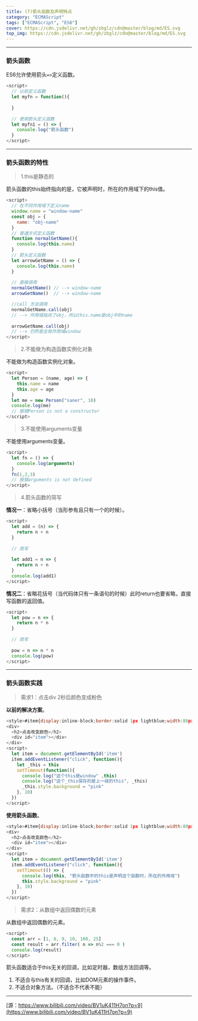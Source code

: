 ```yaml
---
title: (7)箭头函数及声明特点
category: "ECMAScript"
tags: ["ECMAScript", "ES6"]
cover: https://cdn.jsdelivr.net/gh/zbglz/cdn@master/blog/md/ES.svg
top_img: https://cdn.jsdelivr.net/gh/zbglz/cdn@master/blog/md/ES.svg
---
```


***

### 箭头函数

ES6允许使用箭头`=>`定义函数。


```js es
<script>
  // 以前定义函数
  let myfn = function(){
    
  }
  
  // 使用箭头定义函数
  let myfn1 = () => {
    console.log("箭头函数")
  }
</script>
```


***

### 箭头函数的特性

> 1.this是静态的

箭头函数的this始终指向的是，它被声明时，所在的作用域下的this值。


```js es
<script>
  // 在不同作用域下定义name
  window.name = "window-name"
  const obj = {
    name: "obj-name"
  }
  // 普通方式定义函数
  function normalGetName(){
    console.log(this.name)
  }
  // 箭头定义函数
  let arrowGetName = () => {
    console.log(this.name)
  }
  
  // 直接调用
  normalGetName() // --> window-name
  arrowGetName()  // --> window-name

  //call 方法调用
  normalGetName.call(obj) 
  // --> 作用域指向了obj，所以this.name是obj中的name
  
  arrowGetName.call(obj)  
  // --> 仍然是全局作用域window
</script>
```


> 2.不能做为构造函数实例化对象

不能做为构造函数实例化对象。


```js es
<script>
  let Person = (name, age) => {
    this.name = name
    this.age = age
  }
  let me = new Person("saner", 18)
  console.log(me)
  // 报错Person is not a constructor
</script>
```


> 3.不能使用arguments变量

不能使用arguments变量。


```js es
<script>
  let fn = () => {
    console.log(arguments)
  }
  fn(1,2,3)
  // 报错arguments is not defined
</script>
```


> 4.箭头函数的简写

**情况一**：省略小括号（当形参有且只有一个的时候）。


```js es
<script>
  let add = (n) => {
    return n + n
  }
  
  // 简写
  
  let add1 = n => {
    return n + n
  }
  console.log(add1)
</script>
```


**情况二**：省略花括号（当代码体只有一条语句的时候）此时return也要省略，直接写函数的返回值。


```js es
<script>
  let pow = n => {
    return n * n
  }
  
  // 简写
  
  pow = n => n * n
  console.log(pow)
</script>
```


***

### 箭头函数实践

> 需求1：点击div 2秒后颜色变成粉色

**以前的解决方案**。


```js es
<style>#item{display:inline-block;border:solid 1px lightblue;width:80px;height:30px;user-select:none;}</style>
<div>
  <h2>点击改变颜色</h2>
  <div id="item"></div>
</div>
<script>
  let item = document.getElementById('item')
  item.addEventListener("click", function(){
    let _this = this
    setTimeout(function(){
      console.log("这个this是window" ,this)
      console.log("这个_this保存的是上一级的this", _this)
      _this.style.background = "pink"
    }, 10)
  })
</script>
```


**使用箭头函数**。


```js es
<style>#item{display:inline-block;border:solid 1px lightblue;width:80px;height:30px;user-select:none;}</style>
<div>
  <h2>点击改变颜色</h2>
  <div id="item"></div>
</div>
<script>
  let item = document.getElementById('item')
  item.addEventListener("click", function(){
    setTimeout(() => {
      console.log(this, "箭头函数中的this是声明这个函数时，所在的作用域")
      this.style.background = "pink"
    }, 10)
  })
</script>
```


> 需求2：从数组中返回偶数的元素

从数组中返回偶数的元素。


```js es
<script>
  const arr = [1, 6, 9, 10, 100, 25]
  const result = arr.filter( n => n%2 === 0 )
  console.log(result)
</script>
```


箭头函数适合于this无关的回调，比如定时器，数组方法回调等。

1. 不适合与this有关的回调，比如DOM元素的操作事件。
2. 不适合对象方法。（不适合不代表不能）


***

[源：https://www.bilibili.com/video/BV1uK411H7on?p=9](https://www.bilibili.com/video/BV1uK411H7on?p=9)